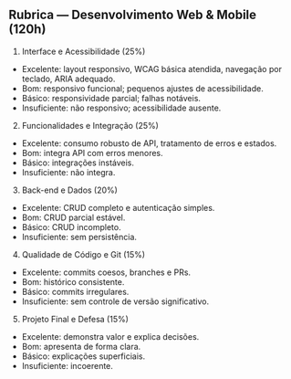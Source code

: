 ## Rubrica — Desenvolvimento Web & Mobile (120h)

1. Interface e Acessibilidade (25%)
- Excelente: layout responsivo, WCAG básica atendida, navegação por teclado, ARIA adequado.
- Bom: responsivo funcional; pequenos ajustes de acessibilidade.
- Básico: responsividade parcial; falhas notáveis.
- Insuficiente: não responsivo; acessibilidade ausente.

2. Funcionalidades e Integração (25%)
- Excelente: consumo robusto de API, tratamento de erros e estados.
- Bom: integra API com erros menores.
- Básico: integrações instáveis.
- Insuficiente: não integra.

3. Back-end e Dados (20%)
- Excelente: CRUD completo e autenticação simples.
- Bom: CRUD parcial estável.
- Básico: CRUD incompleto.
- Insuficiente: sem persistência.

4. Qualidade de Código e Git (15%)
- Excelente: commits coesos, branches e PRs.
- Bom: histórico consistente.
- Básico: commits irregulares.
- Insuficiente: sem controle de versão significativo.

5. Projeto Final e Defesa (15%)
- Excelente: demonstra valor e explica decisões.
- Bom: apresenta de forma clara.
- Básico: explicações superficiais.
- Insuficiente: incoerente.


